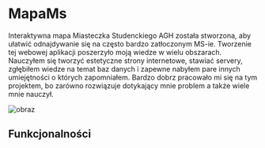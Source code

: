 # MapaMs
Interaktywna mapa Miasteczka Studenckiego AGH została stworzona, aby ułatwić odnajdywanie się na często bardzo zatłoczonym MS-ie. 
Tworzenie tej webowej aplikacji poszerzyło moją wiedze w wielu obszarach. Nauczyłem się tworzyć estetyczne strony internetowe, stawiać servery, 
zgłębiłem wiedze na temat baz danych i zapewne nabyłem pare innych umiejętności o których zapomniałem. Bardzo dobrz pracowało mi się na tym projektem, 
bo zarówno rozwiązuje dotykający mnie problem a także wiele mnie nauczył. 

![obraz](https://github.com/Nemezjusz/MapaMs/assets/50834734/251f7594-866f-46ad-a8fe-1b6fd6cc7a7c)


## Funkcjonalności

